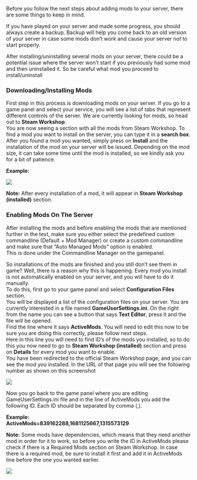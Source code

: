Before you follow the next steps about adding mods to your server, there are some things to keep in mind.

If you have played on your server and made some progress, you should always create a backup. Backup will help you come back to an old version of your server in case some mods don’t work and cause your server not to start properly.

After installing/uninstalling several mods on your server, there could be a potential issue where the server won’t start if you previously had some mod and then uninstalled it. So be careful what mod you proceed to install/uninstall

### **Downloading/Installing Mods**

  
First step in this process is downloading mods on your server. If you go to a game panel and select your service, you will see a list of tabs that represent different controls of the server. We are currently looking for mods, so head out to **Steam Workshop**.  
You are now seeing a section with all the mods from Steam Workshop. To find a mod you want to install on the server, you can type it in a **search box**. After you found a mod you wanted, simply press on **Install** and the installation of the mod on your server will be issued. Depending on the mod size, it can take some time until the mod is installed, so we kindly ask you for a bit of patience.

**Example:**

![](images/ARK_Mod_ss.png")

**Note:** After every installation of a mod, it will appear in **Steam Workshop (installed)** section.

### **Enabling Mods On The Server**

After installing the mods and before enabling the mods that are mentioned further in the text, make sure you either select the predefined custom commandline (Default + Mod Manager) or create a custom commandline and make sure that “Auto Managed Mods” option is enabled.  
This is done under the Commandline Manager on the gamepanel.

So installations of the mods are finished and you still don’t see them in game? Well, there is a reason why this is happening. Every mod you install is not automatically enabled on your server, and you will have to do it manually.  
To do this, first go to your game panel and select **Configuration Files** section.  
You will be displayed a list of the configuration files on your server. You are currently interested in a file named **GameUserSettings.ini**. On the right from the name you can see a button that says **Text Editor**, press it and the file will be opened.  
Find the line where it says **ActiveMods**. You will need to edit this now to be sure you are doing this correctly, please follow next steps.  
Here in this line you will need to find ID’s of the mods you installed, so to do this you now need to go to **Steam Workshop (installed)** section and press on **Details** for every mod you want to enable.  
You have been redirected to the official Steam Workshop page, and you can see the mod you installed. In the URL of that page you will see the following number as shown on this screenshot

![](images/Ark_ss_2.png")

Now you go back to the game panel where you are editing GameUserSettings.ini file and in the line of ActiveMods you add the following ID. Each ID should be separated by comma (,).

**Example:**  
**ActiveMods=839162288,1681125667,1315573129**

**Note:** Some mods have dependencies, which means that they need another mod in order for it to work, so before you write the ID in ActiveMods please check if there is a Required Mods section on Steam Workshop. In case there is a required mod, be sure to install it first and add it in ActiveMods line before the one you wanted earlier.

![](images/image3.png")
